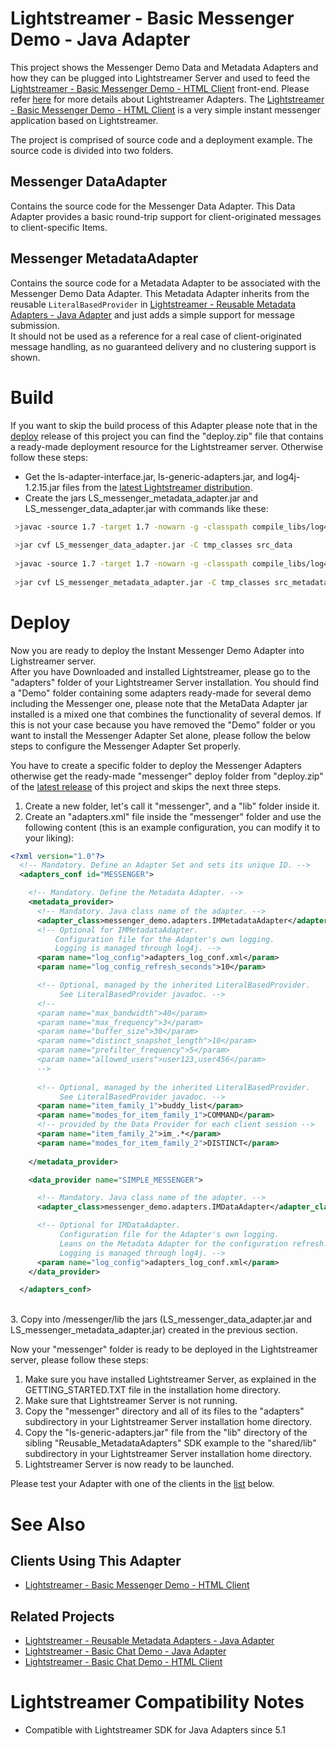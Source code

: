 # Lightstreamer - Basic Messenger Demo - Java Adapter #
<!-- START DESCRIPTION lightstreamer-example-messenger-adapter-java -->

This project shows the Messenger Demo Data and Metadata Adapters and how they can be plugged into Lightstreamer Server and used to feed the [Lightstreamer - Basic Messenger Demo - HTML Client](https://github.com/Weswit/Lightstreamer-example-Messenger-client-javascript) front-end. Please refer [here](http://www.lightstreamer.com/latest/Lightstreamer_Allegro-Presto-Vivace_5_1_Colosseo/Lightstreamer/DOCS-SDKs/General%20Concepts.pdf) for more details about Lightstreamer Adapters.
The [Lightstreamer - Basic Messenger Demo - HTML Client](https://github.com/Weswit/Lightstreamer-example-Messenger-client-javascript) is a very simple instant messenger application based on Lightstreamer.

The project is comprised of source code and a deployment example. The source code is divided into two folders.

## Messenger DataAdapter ##
Contains the source code for the Messenger Data Adapter. This Data Adapter provides a basic round-trip support for client-originated messages to client-specific Items.<br>

## Messenger MetadataAdapter ##
 Contains the source code for a Metadata Adapter to be associated with the Messenger Demo Data Adapter. This Metadata Adapter inherits from the reusable `LiteralBasedProvider` in [Lightstreamer - Reusable Metadata Adapters - Java Adapter](https://github.com/Weswit/Lightstreamer-example-ReusableMetadata-adapter-java) and just adds a simple support for message submission.<br>
It should not be used as a reference for a real case of client-originated message handling, as no guaranteed delivery and no clustering support is shown.

<!-- END DESCRIPTION lightstreamer-example-messenger-adapter-java -->

# Build #

If you want to skip the build process of this Adapter please note that in the [deploy](https://github.com/Weswit/Lightstreamer-example-Messenger-adapter-java/releases) release of this project you can find the "deploy.zip" file that contains a ready-made deployment resource for the Lightstreamer server.
Otherwise follow these steps:

*  Get the ls-adapter-interface.jar, ls-generic-adapters.jar, and log4j-1.2.15.jar files from the [latest Lightstreamer distribution](http://www.lightstreamer.com/download).
*  Create the jars LS_messenger_metadata_adapter.jar and LS_messenger_data_adapter.jar with commands like these:
```sh
 >javac -source 1.7 -target 1.7 -nowarn -g -classpath compile_libs/log4j-1.2.15.jar;compile_libs/ls-adapter-interface/ls-adapter-interface.jar;compile_libs/ls-generic-adapters/ls-generic-adapters.jar -sourcepath src/src_data -d tmp_classes src/src_data/messenger_demo/adapters/IMDataAdapter.java
 
 >jar cvf LS_messenger_data_adapter.jar -C tmp_classes src_data
 
 >javac -source 1.7 -target 1.7 -nowarn -g -classpath compile_libs/log4j-1.2.15.jar;compile_libs/ls-adapter-interface/ls-adapter-interface.jar;compile_libs/ls-generic-adapters/ls-generic-adapters.jar;LS_messenger_data_adapter.jar -sourcepath src/src_metadata -d tmp_classes src/src_metadata/messenger_demo/adapters/IMMetadataAdapter.java
 
 >jar cvf LS_messenger_metadata_adapter.jar -C tmp_classes src_metadata
```

# Deploy #

Now you are ready to deploy the Instant Messenger Demo Adapter into Lighstreamer server.<br>
After you have Downloaded and installed Lightstreamer, please go to the "adapters" folder of your Lightstreamer Server installation. You should find a "Demo" folder containing some adapters ready-made for several demo including the Messenger one, please note that the MetaData Adapter jar installed is a mixed one that combines the functionality of several demos. If this is not your case because you have removed the "Demo" folder or you want to install the Messenger Adapter Set alone, please follow the below steps to configure the Messenger Adapter Set properly.

You have to create a specific folder to deploy the Messenger Adapters otherwise get the ready-made "messenger" deploy folder from "deploy.zip" of the [latest release](https://github.com/Weswit/Lightstreamer-example-Messenger-adapter-java/releases) of this project and skips the next three steps.

1. Create a new folder, let's call it "messenger", and a "lib" folder inside it.
2. Create an "adapters.xml" file inside the "messenger" folder and use the following content (this is an example configuration, you can modify it to your liking):

```xml      
<?xml version="1.0"?>
  <!-- Mandatory. Define an Adapter Set and sets its unique ID. -->
  <adapters_conf id="MESSENGER">

    <!-- Mandatory. Define the Metadata Adapter. -->
    <metadata_provider>
      <!-- Mandatory. Java class name of the adapter. -->
      <adapter_class>messenger_demo.adapters.IMMetadataAdapter</adapter_class>
      <!-- Optional for IMMetadataAdapter.
          Configuration file for the Adapter's own logging.
          Logging is managed through log4j. -->
      <param name="log_config">adapters_log_conf.xml</param>
      <param name="log_config_refresh_seconds">10</param>

      <!-- Optional, managed by the inherited LiteralBasedProvider.
           See LiteralBasedProvider javadoc. -->
      <!--
      <param name="max_bandwidth">40</param>
      <param name="max_frequency">3</param>
      <param name="buffer_size">30</param>
      <param name="distinct_snapshot_length">10</param>
      <param name="prefilter_frequency">5</param>
      <param name="allowed_users">user123,user456</param>
      -->
      
      <!-- Optional, managed by the inherited LiteralBasedProvider.
           See LiteralBasedProvider javadoc. -->
      <param name="item_family_1">buddy_list</param>
      <param name="modes_for_item_family_1">COMMAND</param>
      <!-- provided by the Data Provider for each client session -->
      <param name="item_family_2">im_.*</param>
      <param name="modes_for_item_family_2">DISTINCT</param>
      
    </metadata_provider>

    <data_provider name="SIMPLE_MESSENGER">

      <!-- Mandatory. Java class name of the adapter. -->
      <adapter_class>messenger_demo.adapters.IMDataAdapter</adapter_class>

      <!-- Optional for IMDataAdapter.
           Configuration file for the Adapter's own logging.
           Leans on the Metadata Adapter for the configuration refresh.
           Logging is managed through log4j. -->
      <param name="log_config">adapters_log_conf.xml</param>
    </data_provider>

  </adapters_conf>
```
<br> 
3. Copy into /messenger/lib the jars (LS_messenger_data_adapter.jar and LS_messenger_metadata_adapter.jar) created in the previous section.

Now your "messenger" folder is ready to be deployed in the Lightstreamer server, please follow these steps:<br>

1. Make sure you have installed Lightstreamer Server, as explained in the GETTING_STARTED.TXT file in the installation home directory.
2. Make sure that Lightstreamer Server is not running.
3. Copy the "messenger" directory and all of its files to the "adapters" subdirectory in your Lightstreamer Server installation home directory.
4. Copy the "ls-generic-adapters.jar" file from the "lib" directory of the sibling "Reusable_MetadataAdapters" SDK example to the "shared/lib" subdirectory in your Lightstreamer Server installation home directory.
5. Lightstreamer Server is now ready to be launched.

Please test your Adapter with one of the clients in the [list](https://github.com/Weswit/Lightstreamer-example-Messenger-adapter-java#clients-using-this-adapter) below.

# See Also #

## Clients Using This Adapter ##
<!-- START RELATED_ENTRIES -->

* [Lightstreamer - Basic Messenger Demo - HTML Client](https://github.com/Weswit/Lightstreamer-example-Messenger-client-javascript)

<!-- END RELATED_ENTRIES -->

## Related Projects ##

* [Lightstreamer - Reusable Metadata Adapters - Java Adapter](https://github.com/Weswit/Lightstreamer-example-ReusableMetadata-adapter-java)
* [Lightstreamer - Basic Chat Demo - Java Adapter](https://github.com/Weswit/Lightstreamer-example-Chat-adapter-java)
* [Lightstreamer - Basic Chat Demo - HTML Client](https://github.com/Weswit/Lightstreamer-example-chat-client-javascript)

# Lightstreamer Compatibility Notes #

- Compatible with Lightstreamer SDK for Java Adapters since 5.1
